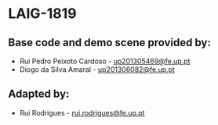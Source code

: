 # LAIG-1819

## Base code and demo scene provided by:
- Rui Pedro Peixoto Cardoso - up201305469@fe.up.pt
- Diogo da Silva Amaral - up201306082@fe.up.pt

## Adapted by:
- Rui Rodrigues - rui.rodrigues@fe.up.pt
